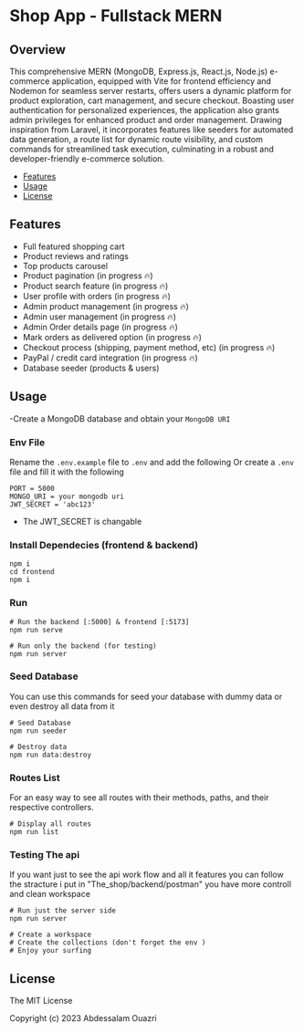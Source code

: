 # Shop App - Fullstack MERN 

## Overview


This comprehensive MERN (MongoDB, Express.js, React.js, Node.js) e-commerce application, equipped with Vite for frontend efficiency and Nodemon for seamless server restarts, offers users a dynamic platform for product exploration, cart management, and secure checkout. Boasting user authentication for personalized experiences, the application also grants admin privileges for enhanced product and order management. Drawing inspiration from Laravel, it incorporates features like seeders for automated data generation, a route list for dynamic route visibility, and custom commands for streamlined task execution, culminating in a robust and developer-friendly e-commerce solution.

- [Features](#features)
- [Usage](#Usage)
- [License](#license)

## Features

- Full featured shopping cart
- Product reviews and ratings
- Top products carousel
- Product pagination (in progress 🔥)
- Product search feature (in progress 🔥)
- User profile with orders (in progress 🔥)
- Admin product management (in progress 🔥)
- Admin user management (in progress 🔥)
- Admin Order details page (in progress 🔥)
- Mark orders as delivered option (in progress 🔥)
- Checkout process (shipping, payment method, etc) (in progress 🔥)
- PayPal / credit card integration (in progress 🔥)
- Database seeder (products & users) 

## Usage
-Create a MongoDB database and obtain your `MongoDB URI`
### Env File
Rename the `.env.example` file to `.env` and add the following
Or
create a `.env` file and fill it with the following 
```
PORT = 5000
MONGO_URI = your mongodb uri
JWT_SECRET = 'abc123'

``` 
+ The JWT_SECRET is changable 

### Install Dependecies (frontend & backend)

```
npm i 
cd frontend
npm i

``` 
### Run

```
# Run the backend [:5000] & frontend [:5173]
npm run serve

# Run only the backend (for testing)
npm run server

``` 
### Seed Database
You can use this commands for seed your database with dummy data or even destroy all data from it 
```
# Seed Database 
npm run seeder

# Destroy data 
npm run data:destroy

``` 
### Routes List
For an easy way to see all routes with their methods, paths, and their respective controllers.

```
# Display all routes
npm run list

``` 
### Testing The api 
If you want just to see the api work flow and all it features you can follow the stracture i put in "The_shop/backend/postman" you have more controll and clean workspace 

```
# Run just the server side 
npm run server

# Create a workspace
# Create the collections (don't forget the env )
# Enjoy your surfing

```


## License

The MIT License

Copyright (c) 2023 Abdessalam Ouazri
